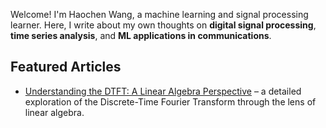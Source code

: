 Welcome! I'm Haochen Wang, a machine learning and signal processing learner. Here, I write about my own thoughts on **digital signal processing**, **time series analysis**, and **ML applications in communications**.

## Featured Articles

- [Understanding the DTFT: A Linear Algebra Perspective](articles/dtft-linear-algebra.md) – a detailed exploration of the Discrete-Time Fourier Transform through the lens of linear algebra.
